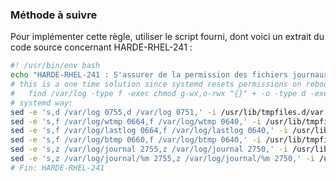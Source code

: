 
### Méthode à suivre

Pour implémenter cette règle, utiliser le script fourni, dont voici un extrait du code source concernant HARDE-RHEL-241 :

``` {.bash .numberLines}
#! /usr/bin/env bash
echo "HARDE-RHEL-241 : S'assurer de la permission des fichiers journaux"
# this is a one time solution since systemd resets permissions on reboot
#   find /var/log -type f -exec chmod g-wx,o-rwx "{}" + -o -type d -exec chmod g-w,o-rwx "{}" ";"
# systemd way:
sed -e 's,d /var/log 0755,d /var/log 0751,' -i /usr/lib/tmpfiles.d/var.conf
sed -e 's,f /var/log/wtmp 0664,f /var/log/wtmp 0640,' -i /usr/lib/tmpfiles.d/var.conf
sed -e 's,f /var/log/lastlog 0664,f /var/log/lastlog 0640,' -i /usr/lib/tmpfiles.d/var.conf
sed -e 's,f /var/log/btmp 0660,f /var/log/btmp 0640,' -i /usr/lib/tmpfiles.d/var.conf
sed -e 's,z /var/log/journal 2755,z /var/log/journal 2750,' -i /usr/lib/tmpfiles.d/systemd.conf
sed -e 's,z /var/log/journal/%m 2755,z /var/log/journal/%m 2750,' -i /usr/lib/tmpfiles.d/systemd.conf
# Fin: HARDE-RHEL-241
```

